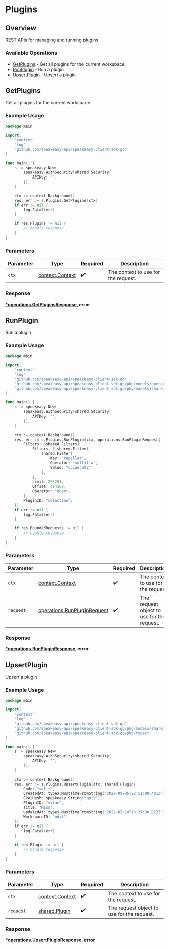 # Plugins

## Overview

REST APIs for managing and running plugins

### Available Operations

* [GetPlugins](#getplugins) - Get all plugins for the current workspace.
* [RunPlugin](#runplugin) - Run a plugin
* [UpsertPlugin](#upsertplugin) - Upsert a plugin

## GetPlugins

Get all plugins for the current workspace.

### Example Usage

```go
package main

import(
	"context"
	"log"
	"github.com/speakeasy-api/speakeasy-client-sdk-go"
)

func main() {
    s := speakeasy.New(
        speakeasy.WithSecurity(shared.Security{
            APIKey: "",
        }),
    )

    ctx := context.Background()
    res, err := s.Plugins.GetPlugins(ctx)
    if err != nil {
        log.Fatal(err)
    }

    if res.Plugins != nil {
        // handle response
    }
}
```

### Parameters

| Parameter                                             | Type                                                  | Required                                              | Description                                           |
| ----------------------------------------------------- | ----------------------------------------------------- | ----------------------------------------------------- | ----------------------------------------------------- |
| `ctx`                                                 | [context.Context](https://pkg.go.dev/context#Context) | :heavy_check_mark:                                    | The context to use for the request.                   |


### Response

**[*operations.GetPluginsResponse](../../models/operations/getpluginsresponse.md), error**


## RunPlugin

Run a plugin

### Example Usage

```go
package main

import(
	"context"
	"log"
	"github.com/speakeasy-api/speakeasy-client-sdk-go"
	"github.com/speakeasy-api/speakeasy-client-sdk-go/pkg/models/operations"
	"github.com/speakeasy-api/speakeasy-client-sdk-go/pkg/models/shared"
)

func main() {
    s := speakeasy.New(
        speakeasy.WithSecurity(shared.Security{
            APIKey: "",
        }),
    )

    ctx := context.Background()
    res, err := s.Plugins.RunPlugin(ctx, operations.RunPluginRequest{
        Filters: &shared.Filters{
            Filters: []shared.Filter{
                shared.Filter{
                    Key: "repellat",
                    Operator: "mollitia",
                    Value: "occaecati",
                },
            },
            Limit: 253291,
            Offset: 414369,
            Operator: "quam",
        },
        PluginID: "molestiae",
    })
    if err != nil {
        log.Fatal(err)
    }

    if res.BoundedRequests != nil {
        // handle response
    }
}
```

### Parameters

| Parameter                                                                  | Type                                                                       | Required                                                                   | Description                                                                |
| -------------------------------------------------------------------------- | -------------------------------------------------------------------------- | -------------------------------------------------------------------------- | -------------------------------------------------------------------------- |
| `ctx`                                                                      | [context.Context](https://pkg.go.dev/context#Context)                      | :heavy_check_mark:                                                         | The context to use for the request.                                        |
| `request`                                                                  | [operations.RunPluginRequest](../../models/operations/runpluginrequest.md) | :heavy_check_mark:                                                         | The request object to use for the request.                                 |


### Response

**[*operations.RunPluginResponse](../../models/operations/runpluginresponse.md), error**


## UpsertPlugin

Upsert a plugin

### Example Usage

```go
package main

import(
	"context"
	"log"
	"github.com/speakeasy-api/speakeasy-client-sdk-go"
	"github.com/speakeasy-api/speakeasy-client-sdk-go/pkg/models/shared"
	"github.com/speakeasy-api/speakeasy-client-sdk-go/pkg/types"
)

func main() {
    s := speakeasy.New(
        speakeasy.WithSecurity(shared.Security{
            APIKey: "",
        }),
    )

    ctx := context.Background()
    res, err := s.Plugins.UpsertPlugin(ctx, shared.Plugin{
        Code: "velit",
        CreatedAt: types.MustTimeFromString("2022-09-06T22:51:09.401Z"),
        EvalHash: speakeasy.String("quis"),
        PluginID: "vitae",
        Title: "Miss",
        UpdatedAt: types.MustTimeFromString("2022-05-14T10:37:30.872Z"),
        WorkspaceID: "odit",
    })
    if err != nil {
        log.Fatal(err)
    }

    if res.Plugin != nil {
        // handle response
    }
}
```

### Parameters

| Parameter                                             | Type                                                  | Required                                              | Description                                           |
| ----------------------------------------------------- | ----------------------------------------------------- | ----------------------------------------------------- | ----------------------------------------------------- |
| `ctx`                                                 | [context.Context](https://pkg.go.dev/context#Context) | :heavy_check_mark:                                    | The context to use for the request.                   |
| `request`                                             | [shared.Plugin](../../models/shared/plugin.md)        | :heavy_check_mark:                                    | The request object to use for the request.            |


### Response

**[*operations.UpsertPluginResponse](../../models/operations/upsertpluginresponse.md), error**

